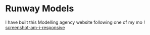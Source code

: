 # Runway Models

I have built this Modelling agency website following one of my mo
! [screenshot-am-i-responsive](brothers.jpeg)